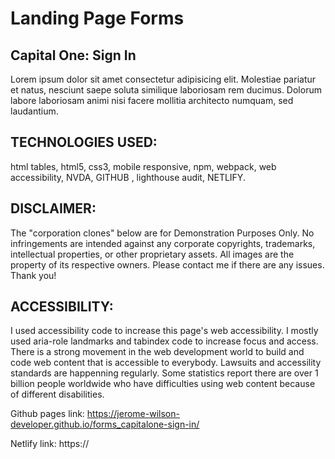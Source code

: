 # Landing Page Forms

## Capital One: Sign In 
Lorem ipsum dolor sit amet consectetur adipisicing elit. Molestiae pariatur et natus, nesciunt saepe soluta similique laboriosam rem ducimus. Dolorum labore laboriosam animi nisi facere mollitia architecto numquam, sed laudantium.

## TECHNOLOGIES USED: 
html tables, html5, css3, mobile responsive, npm, webpack, web accessibility, NVDA, GITHUB , lighthouse audit, NETLIFY.

## DISCLAIMER: 
The "corporation clones" below are for Demonstration Purposes Only. No infringements are intended against any corporate copyrights, trademarks, intellectual properties, or other proprietary assets. All images are the property of its respective owners. Please contact me if there are any issues. Thank you!

## ACCESSIBILITY: 
I used accessibility code to increase this page's web accessibility. I mostly used aria-role landmarks and tabindex code to increase focus and access. There is a strong movement in the web development world to build and code web content that is accessible to everybody. Lawsuits and accessility standards are happenning regularly. Some statistics report there are over 1 billion people worldwide who have difficulties using web content because of different disabilities.

Github pages link: 
https://jerome-wilson-developer.github.io/forms_capitalone-sign-in/

Netlify link: 
https://


